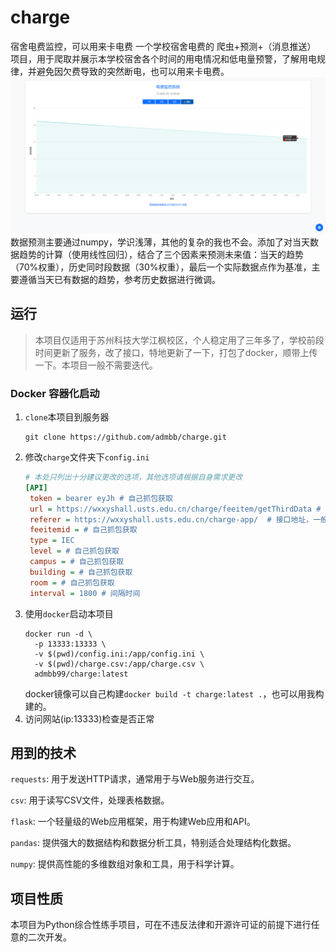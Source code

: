 # charge
宿舍电费监控，可以用来卡电费
一个学校宿舍电费的 爬虫+预测+（消息推送） 项目，用于爬取并展示本学校宿舍各个时间的用电情况和低电量预警，了解用电规律，并避免因欠费导致的突然断电，也可以用来卡电费。
![demo](charge2.png)
数据预测主要通过numpy，学识浅薄，其他的复杂的我也不会。添加了对当天数据趋势的计算（使用线性回归），结合了三个因素来预测未来值：当天的趋势（70%权重），历史同时段数据（30%权重），最后一个实际数据点作为基准，主要遵循当天已有数据的趋势，参考历史数据进行微调。

## 运行
> 本项目仅适用于苏州科技大学江枫校区，个人稳定用了三年多了，学校前段时间更新了服务，改了接口，特地更新了一下，打包了docker，顺带上传一下。本项目一般不需要迭代。

### Docker 容器化启动
1. `clone`本项目到服务器
   ```shell
   git clone https://github.com/admbb/charge.git
   ```
2. 修改`charge`文件夹下`config.ini`
   ```ini
   # 本处只列出十分建议更改的选项，其他选项请根据自身需求更改
   [API]
    token = bearer eyJh # 自己抓包获取
    url = https://wxxyshall.usts.edu.cn/charge/feeitem/getThirdData # 接口地址，一般无需更改
    referer = https://wxxyshall.usts.edu.cn/charge-app/  # 接口地址，一般无需更改
    feeitemid = # 自己抓包获取
    type = IEC
    level = # 自己抓包获取
    campus = # 自己抓包获取
    building = # 自己抓包获取
    room = # 自己抓包获取
    interval = 1800 # 间隔时间
   ``` 
3. 使用`docker`启动本项目
   ```shell
   docker run -d \
     -p 13333:13333 \
     -v $(pwd)/config.ini:/app/config.ini \
     -v $(pwd)/charge.csv:/app/charge.csv \
     admbb99/charge:latest
   ```
   docker镜像可以自己构建`docker build -t charge:latest .`，也可以用我构建的。
4. 访问网站(ip:13333)检查是否正常

## 用到的技术
`requests`: 用于发送HTTP请求，通常用于与Web服务进行交互。

`csv`: 用于读写CSV文件，处理表格数据。

`flask`: 一个轻量级的Web应用框架，用于构建Web应用和API。

`pandas`: 提供强大的数据结构和数据分析工具，特别适合处理结构化数据。

`numpy`: 提供高性能的多维数组对象和工具，用于科学计算。

## 项目性质
本项目为Python综合性练手项目，可在不违反法律和开源许可证的前提下进行任意的二次开发。
